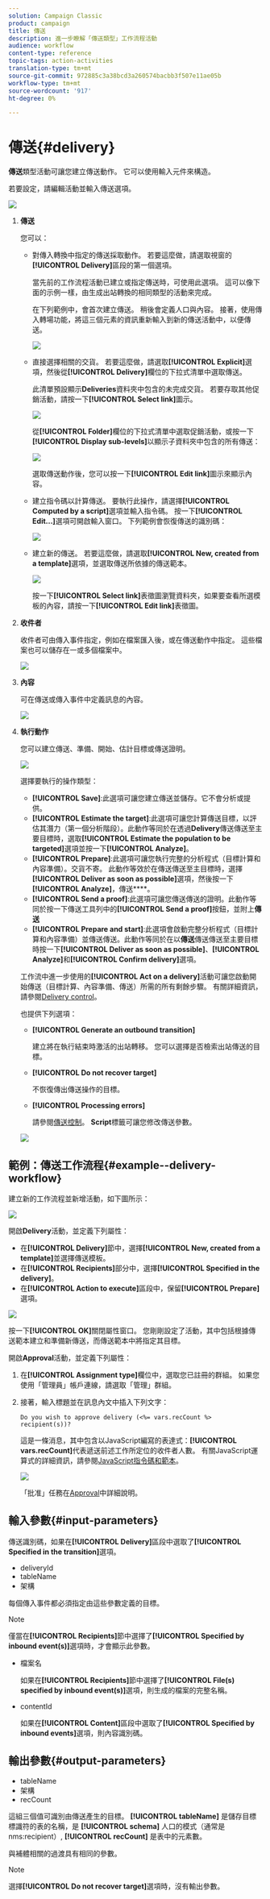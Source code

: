 ```yaml
---
solution: Campaign Classic
product: campaign
title: 傳送
description: 進一步瞭解「傳送類型」工作流程活動
audience: workflow
content-type: reference
topic-tags: action-activities
translation-type: tm+mt
source-git-commit: 972885c3a38bcd3a260574bacbb3f507e11ae05b
workflow-type: tm+mt
source-wordcount: '917'
ht-degree: 0%

---
```



# 傳送{#delivery}

**傳送**&#x200B;類型活動可讓您建立傳送動作。 它可以使用輸入元件來構造。

若要設定，請編輯活動並輸入傳送選項。

![](assets/edit_diffusion.png)

1. **傳送**

   您可以：

   * 對傳入轉換中指定的傳送採取動作。 若要這麼做，請選取視窗的&#x200B;**[!UICONTROL Delivery]**&#x200B;區段的第一個選項。

      當先前的工作流程活動已建立或指定傳送時，可使用此選項。 這可以像下面的示例一樣，由生成出站轉換的相同類型的活動來完成。

      在下列範例中，會首次建立傳送。 稍後會定義人口與內容。 接著，使用傳入轉場功能，將這三個元素的資訊重新輸入到新的傳送活動中，以便傳送。

      ![](assets/specified_transition_option_exemple.png)

   * 直接選擇相關的交貨。 若要這麼做，請選取&#x200B;**[!UICONTROL Explicit]**&#x200B;選項，然後從&#x200B;**[!UICONTROL Delivery]**&#x200B;欄位的下拉式清單中選取傳送。

      此清單預設顯示&#x200B;**Deliveries**&#x200B;資料夾中包含的未完成交貨。 若要存取其他促銷活動，請按一下&#x200B;**[!UICONTROL Select link]**&#x200B;圖示。

      ![](assets/diffusion_edit_1.png)

      從&#x200B;**[!UICONTROL Folder]**&#x200B;欄位的下拉式清單中選取促銷活動，或按一下&#x200B;**[!UICONTROL Display sub-levels]**&#x200B;以顯示子資料夾中包含的所有傳送：

      ![](assets/diffusion_edit_2.png)

      選取傳送動作後，您可以按一下&#x200B;**[!UICONTROL Edit link]**&#x200B;圖示來顯示內容。

   * 建立指令碼以計算傳送。 要執行此操作，請選擇&#x200B;**[!UICONTROL Computed by a script]**&#x200B;選項並輸入指令碼。 按一下&#x200B;**[!UICONTROL Edit...]**&#x200B;選項可開啟輸入窗口。 下列範例會恢復傳送的識別碼：

      ![](assets/diffusion_edit_3.png)

   * 建立新的傳送。 若要這麼做，請選取&#x200B;**[!UICONTROL New, created from a template]**&#x200B;選項，並選取傳送所依據的傳送範本。

      ![](assets/diffusion_edit_4.png)

      按一下&#x200B;**[!UICONTROL Select link]**&#x200B;表徵圖瀏覽資料夾，如果要查看所選模板的內容，請按一下&#x200B;**[!UICONTROL Edit link]**&#x200B;表徵圖。

1. **收件者**

   收件者可由傳入事件指定，例如在檔案匯入後，或在傳送動作中指定。 這些檔案也可以儲存在一或多個檔案中。

   ![](assets/diffusion_edit_5.png)

1. **內容**

   可在傳送或傳入事件中定義訊息的內容。

   ![](assets/diffusion_edit_6.png)

1. **執行動作**

   您可以建立傳送、準備、開始、估計目標或傳送證明。

   ![](assets/diffusion_edit_7.png)

   選擇要執行的操作類型：

   * **[!UICONTROL Save]**:此選項可讓您建立傳送並儲存。它不會分析或提供。
   * **[!UICONTROL Estimate the target]**:此選項可讓您計算傳送目標，以評估其潛力（第一個分析階段）。此動作等同於在透過&#x200B;**Delivery**&#x200B;傳送傳送至主要目標時，選取&#x200B;**[!UICONTROL Estimate the population to be targeted]**&#x200B;選項並按一下&#x200B;**[!UICONTROL Analyze]**。
   * **[!UICONTROL Prepare]**:此選項可讓您執行完整的分析程式（目標計算和內容準備）。交貨不寄。 此動作等效於在傳送傳送至主目標時，選擇&#x200B;**[!UICONTROL Deliver as soon as possible]**&#x200B;選項，然後按一下&#x200B;**[!UICONTROL Analyze]**，傳送&#x200B;****。
   * **[!UICONTROL Send a proof]**:此選項可讓您傳送傳送的證明。此動作等同於按一下傳送工具列中的&#x200B;**[!UICONTROL Send a proof]**&#x200B;按鈕，並附上&#x200B;**傳送**
   * **[!UICONTROL Prepare and start]**:此選項會啟動完整分析程式（目標計算和內容準備）並傳送傳送。此動作等同於在以&#x200B;**傳送**&#x200B;傳送傳送至主要目標時按一下&#x200B;**[!UICONTROL Deliver as soon as possible]**、**[!UICONTROL Analyze]**&#x200B;和&#x200B;**[!UICONTROL Confirm delivery]**&#x200B;選項。

   工作流中進一步使用的&#x200B;**[!UICONTROL Act on a delivery]**&#x200B;活動可讓您啟動開始傳送（目標計算、內容準備、傳送）所需的所有剩餘步驟。 有關詳細資訊，請參閱[Delivery control](../../workflow/using/delivery-control.md)。

   也提供下列選項：

   * **[!UICONTROL Generate an outbound transition]**

      建立將在執行結束時激活的出站轉移。 您可以選擇是否檢索出站傳送的目標。

   * **[!UICONTROL Do not recover target]**

      不恢復傳出傳送操作的目標。

   * **[!UICONTROL Processing errors]**

      請參閱[傳送控制](../../workflow/using/delivery-control.md)。
   **Script**&#x200B;標籤可讓您修改傳送參數。

   ![](assets/edit_diffusion_fil_script.png)

## 範例：傳送工作流程{#example--delivery-workflow}

建立新的工作流程並新增活動，如下圖所示：

![](assets/new-workflow-5.png)

開啟&#x200B;**Delivery**&#x200B;活動，並定義下列屬性：

* 在&#x200B;**[!UICONTROL Delivery]**&#x200B;節中，選擇&#x200B;**[!UICONTROL New, created from a template]**&#x200B;並選擇傳送模板。
* 在&#x200B;**[!UICONTROL Recipients]**&#x200B;部分中，選擇&#x200B;**[!UICONTROL Specified in the delivery]**。
* 在&#x200B;**[!UICONTROL Action to execute]**&#x200B;區段中，保留&#x200B;**[!UICONTROL Prepare]**&#x200B;選項。

![](assets/new-workflow-param-delivery.png)

按一下&#x200B;**[!UICONTROL OK]**&#x200B;關閉屬性窗口。 您剛剛設定了活動，其中包括根據傳送範本建立和準備新傳送，而傳送範本中將指定其目標。

開啟&#x200B;**Approval**&#x200B;活動，並定義下列屬性：

1. 在&#x200B;**[!UICONTROL Assignment type]**&#x200B;欄位中，選取您已註冊的群組。 如果您使用「管理員」帳戶連線，請選取「管理」群組。
1. 接著，輸入標題並在訊息內文中插入下列文字：

   ```
   Do you wish to approve delivery (<%= vars.recCount %> recipient(s))?
   ```

   這是一條消息，其中包含以JavaScript編寫的表達式：**[!UICONTROL vars.recCount]**&#x200B;代表遞送前述工作所定位的收件者人數。 有關JavaScript運算式的詳細資訊，請參閱[JavaScript指令碼和範本](../../workflow/using/javascript-scripts-and-templates.md)。

   ![](assets/new-workflow-param-validation.png)

   「批准」任務在[Approval](../../workflow/using/approval.md)中詳細說明。

## 輸入參數{#input-parameters}

傳送識別碼，如果在&#x200B;**[!UICONTROL Delivery]**&#x200B;區段中選取了&#x200B;**[!UICONTROL Specified in the transition]**&#x200B;選項。

* deliveryId
* tableName
* 架構

每個傳入事件都必須指定由這些參數定義的目標。

>[!NOTE]
>
>僅當在&#x200B;**[!UICONTROL Recipients]**&#x200B;節中選擇了&#x200B;**[!UICONTROL Specified by inbound event(s)]**&#x200B;選項時，才會顯示此參數。

* 檔案名

   如果在&#x200B;**[!UICONTROL Recipients]**&#x200B;節中選擇了&#x200B;**[!UICONTROL File(s) specified by inbound event(s)]**&#x200B;選項，則生成的檔案的完整名稱。

* contentId

   如果在&#x200B;**[!UICONTROL Content]**&#x200B;區段中選取了&#x200B;**[!UICONTROL Specified by inbound events]**&#x200B;選項，則內容識別碼。

## 輸出參數{#output-parameters}

* tableName
* 架構
* recCount

這組三個值可識別由傳送產生的目標。 **[!UICONTROL tableName]** 是儲存目標標識符的表的名稱，是 **[!UICONTROL schema]** 人口的模式（通常是nms:recipient）, **[!UICONTROL recCount]** 是表中的元素數。

與補體相關的過渡具有相同的參數。

>[!NOTE]
>
>選擇&#x200B;**[!UICONTROL Do not recover target]**&#x200B;選項時，沒有輸出參數。

